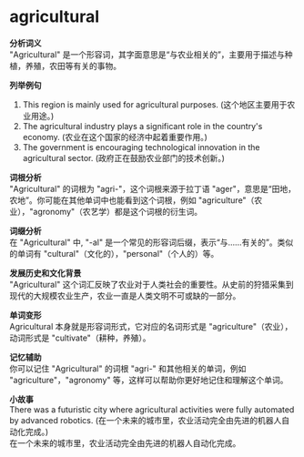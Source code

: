 # agricultural

**分析词义**  
"Agricultural" 是一个形容词，其字面意思是“与农业相关的”，主要用于描述与种植，养殖，农田等有关的事物。

  

**列举例句**

  

1.  This region is mainly used for agricultural purposes. (这个地区主要用于农业用途。)
2.  The agricultural industry plays a significant role in the country's economy. (农业在这个国家的经济中起着重要作用。)
3.  The government is encouraging technological innovation in the agricultural sector. (政府正在鼓励农业部门的技术创新。)

  

**词根分析**  
"Agricultural" 的词根为 "agri-"，这个词根来源于拉丁语 "ager"，意思是“田地，农地”。你可能在其他单词中也能看到这个词根，例如 "agriculture"（农业），"agronomy"（农艺学）都是这个词根的衍生词。

  

**词缀分析**  
在 "Agricultural" 中, "-al" 是一个常见的形容词后缀，表示“与……有关的”。类似的单词有 "cultural"（文化的），"personal"（个人的）等。

  

**发展历史和文化背景**  
"Agricultural" 这个词汇反映了农业对于人类社会的重要性。从史前的狩猎采集到现代的大规模农业生产，农业一直是人类文明不可或缺的一部分。

  

**单词变形**  
Agricultural 本身就是形容词形式，它对应的名词形式是 "agriculture"（农业），动词形式是 "cultivate"（耕种，养殖）。

  

**记忆辅助**  
你可以记住 "Agricultural" 的词根 "agri-" 和其他相关的单词，例如 "agriculture"，"agronomy" 等，这样可以帮助你更好地记住和理解这个单词。

  

**小故事**  
There was a futuristic city where agricultural activities were fully automated by advanced robotics. (在一个未来的城市里，农业活动完全由先进的机器人自动化完成。)  
在一个未来的城市里，农业活动完全由先进的机器人自动化完成。
